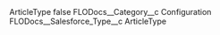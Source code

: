 <?xml version="1.0" encoding="UTF-8"?>
<CustomMetadata xmlns="http://soap.sforce.com/2006/04/metadata" xmlns:xsi="http://www.w3.org/2001/XMLSchema-instance" xmlns:xsd="http://www.w3.org/2001/XMLSchema">
    <label>ArticleType</label>
    <protected>false</protected>
    <values>
        <field>FLODocs__Category__c</field>
        <value xsi:type="xsd:string">Configuration</value>
    </values>
    <values>
        <field>FLODocs__Salesforce_Type__c</field>
        <value xsi:type="xsd:string">ArticleType</value>
    </values>
</CustomMetadata>
